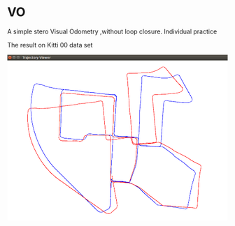 # VO
A simple stero Visual Odometry ,without loop closure.
Individual practice






The result on Kitti 00 data set



![image](https://github.com/steinss/VO/blob/master/0.png)
